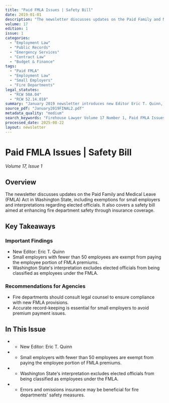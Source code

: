 ```yaml
---
title: "Paid FMLA Issues | Safety Bill"
date: 2019-01-01
description: "The newsletter discusses updates on the Paid Family and Medical Leave (FMLA) Act in Washington State, including exemptions for small employers and interpretations regarding elected officials. It also covers a safety bill aimed at enhancing fire department safety through insurance coverage."
volume: 17
edition: 1
issue: 1
categories:
  - "Employment Law"
  - "Public Records"
  - "Emergency Services"
  - "Contract Law"
  - "Budget & Finance"
tags:
  - "Paid FMLA"
  - "Employment Law"
  - "Small Employers"
  - "Fire Departments"
legal_statutes:
  - "RCW 50A.04"
  - "RCW 52.14.010"
summary: "January 2019 newsletter introduces new Editor Eric T. Quinn, examines Paid Family and Medical Leave (FMLA) Act updates under RCW 50A.04 including small employer exemptions for businesses with fewer than 50 employees, analyzes Washington State interpretation excluding elected officials from FMLA employee classification, and discusses safety bill enhancements for fire department insurance coverage under RCW 52.14.010."
source_pdf: "January2019FINAL2.pdf"
metadata_quality: "medium"
search_keywords: "Firehouse Lawyer Volume 17 Number 1, Paid FMLA Issues, Safety Bill, Employment Law, Small Employers, Fire Departments, January 2019..."
processed_date: 2025-08-22
layout: newsletter
---
```


# Paid FMLA Issues | Safety Bill

*Volume 17, Issue 1*

## Overview

The newsletter discusses updates on the Paid Family and Medical Leave (FMLA) Act in Washington State, including exemptions for small employers and interpretations regarding elected officials. It also covers a safety bill aimed at enhancing fire department safety through insurance coverage.

## Key Takeaways

### Important Findings

- New Editor: Eric T. Quinn
- Small employers with fewer than 50 employees are exempt from paying the employee portion of FMLA premiums.
- Washington State's interpretation excludes elected officials from being classified as employees under the FMLA.

### Recommendations for Agencies

- Fire departments should consult legal counsel to ensure compliance with new FMLA provisions.
- Accurate record-keeping is essential for small employers to avoid premium payment issues.

## In This Issue

- - New Editor: Eric T. Quinn

- - Small employers with fewer than 50 employees are exempt from paying the employee portion of FMLA premiums.

- - Washington State's interpretation excludes elected officials from being classified as employees under the FMLA.

- - Errors and omissions insurance may be beneficial for fire departments' safety measures.

